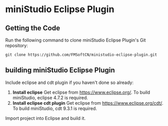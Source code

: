 # miniStudio Eclipse Plugin

## Getting the Code

Run the following command to clone miniStudio Eclipse Plugin's Git repository:

```
git clone https://github.com/FMSoftCN/ministudio-eclipse-plugin.git
```

## building miniStudio Eclipse Plugin

Include eclipse and cdt plugin if you haven't done so already:

1. **Install eclipse** Get eclipse from https://www.eclipse.org/. To build miniStudio, eclipse 4.7.2 is required.
1. **Install eclipse cdt plugin** Get eclipse from https://www.eclipse.org/cdt/. To build miniStudio, cdt 9.3.1 is required.

Import project into Eclipse and build it.

